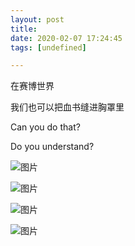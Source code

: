 ```yaml
---
layout: post
title: 
date: 2020-02-07 17:24:45
tags: [undefined]

---
```

在赛博世界

我们也可以把血书缝进胸罩里

Can you do that?  

Do you understand?


![图片](./img/YnZvamxBaTlBYW9wc0w2V1VxQm9mNng3MmJFWXhNalpXRHlRQWZjSEtyMzFGdWNGcFk1MEFnPT0.jpg)

![图片](./img/YnZvamxBaTlBYW9wc0w2V1VxQm9mOTRYVytWdnR2TXpuMUdmVHJEc2I2UDduYUtVL2V0SnJBPT0.jpg)

![图片](./img/YnZvamxBaTlBYW9wc0w2V1VxQm9md2YwRnIydkVQQXpvTVJlQnpkbi9MSDFCL2M3dnZDQVJ3PT0.jpg)

![图片](./img/YnZvamxBaTlBYW9wc0w2V1VxQm9mN0RlY1RHcUE2SFdPd3NXRDlWY2NETlpFMmorOUlWMnhRPT0.jpg)

